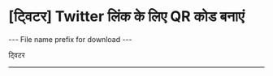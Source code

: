 <h1>[ट्विटर] Twitter लिंक के लिए QR कोड बनाएं</h1>

--- File name prefix for download ---

ट्विटर

----------
